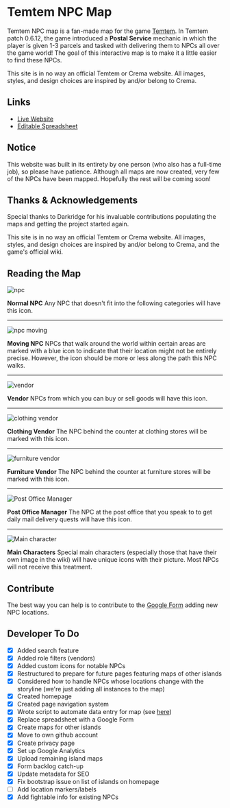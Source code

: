 # Temtem NPC Map 
Temtem NPC map is a fan-made map for the game [Temtem](https://crema.gg/games/temtem/). In Temtem patch 0.6.12, the game introduced a **Postal Service** mechanic in which the player is given 1-3 parcels and tasked with delivering them to NPCs all over the game world! The goal of this interactive map is to make it a little easier to find these NPCs.

This site is in no way an official Temtem or Crema website. All images, styles, and design choices are inspired by and/or belong to Crema.

## Links
* [Live Website](https://temtem-npc-map.github.io/)
* [Editable Spreadsheet](https://docs.google.com/spreadsheets/d/1tjUlRZD72A1JmnQWcZm6yOo3EEuqh2xkVtv_SIXWFOg/edit?usp=sharing)

## Notice
This website was built in its entirety by one person (who also has a full-time job), so please have patience. Although all maps are now created, very few of the NPCs have been mapped. Hopefully the rest will be coming soon!

## Thanks & Acknowledgements
Special thanks to Darkridge for his invaluable contributions populating the maps and getting the project started again. 

This site is in no way an official Temtem or Crema website. All images, styles, and design choices are inspired by and/or belong to Crema, and the game's official wiki.

## Reading the Map
![npc](https://temtem-npc-map.github.io/map/images/icons/npc.png)

**Normal NPC**
Any NPC that doesn't fit into the following categories will have this icon.

---

![npc moving](https://temtem-npc-map.github.io/map/images/icons/npc-moving.png)

**Moving NPC**
NPCs that walk around the world within certain areas are marked with a blue icon to indicate that their location might not be entirely precise. However, the icon should be more or less along the path this NPC walks.

---

![vendor](https://temtem-npc-map.github.io/map/images/icons/npc-vendor.png)

**Vendor**
NPCs from which you can buy or sell goods will have this icon.

---

![clothing vendor](https://temtem-npc-map.github.io/map/images/icons/npc-clothing.png)

**Clothing Vendor**
The NPC behind the counter at clothing stores will be marked with this icon.

---

![furniture vendor](https://temtem-npc-map.github.io/map/images/icons/npc-furniture.png)

**Furniture Vendor**
The NPC behind the counter at furniture stores will be marked with this icon.

---

![Post Office Manager](https://temtem-npc-map.github.io/map/images/icons/npc-mail.png)

**Post Office Manager**
The NPC at the post office that you speak to to get daily mail delivery quests will have this icon.

---

![Main character](https://temtem-npc-map.github.io/map/images/icons/professor-konstantinos.png)

**Main Characters**
Special main characters (especially those that have their own image in the wiki) will have unique icons with their picture. Most NPCs will not receive this treatment.

## Contribute
The best way you can help is to contribute to the [Google Form](https://forms.gle/KtKzbTToq2FFC3GJA) adding new NPC locations.

## Developer To Do
- [X] Added search feature
- [X] Added role filters (vendors)
- [X] Added custom icons for notable NPCs
- [X] Restructured to prepare for future pages featuring maps of other islands
- [X] Considered how to handle NPCs whose locations change with the storyline (we're just adding all instances to the map)
- [X] Created homepage
- [X] Created page navigation system
- [X] Wrote script to automate data entry for map (see [here](https://codepen.io/susanpallmann/full/eYzbOyJ))
- [X] Replace spreadsheet with a Google Form
- [X] Create maps for other islands
- [X] Move to own github account
- [X] Create privacy page
- [X] Set up Google Analytics
- [X] Upload remaining island maps
- [X] Form backlog catch-up
- [X] Update metadata for SEO
- [X] Fix bootstrap issue on list of islands on homepage
- [ ] Add location markers/labels
- [X] Add fightable info for existing NPCs
